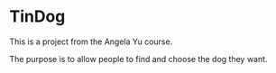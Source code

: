 # **TinDog**

This is a project from the Angela Yu course.

The purpose is to allow people to find and choose the dog they want.  
